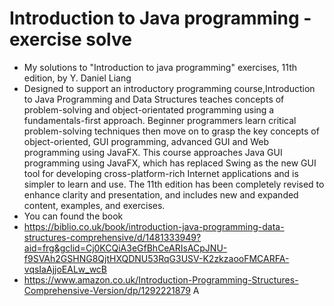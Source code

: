 # Introduction to Java programming - exercise solve
- My solutions to "Introduction to java programming" exercises, 11th edition, by Y. Daniel Liang
- Designed to support an introductory programming course,Introduction to Java Programming and Data Structures teaches concepts of problem-solving and object-orientated programming using a fundamentals-first approach. Beginner programmers learn critical problem-solving techniques then move on to grasp the key concepts of object-oriented, GUI programming, advanced GUI and Web programming using JavaFX. This course approaches Java GUI programming using JavaFX, which has replaced Swing as the new GUI tool for developing cross-platform-rich Internet applications and is simpler to learn and use. The 11th edition has been completely revised to enhance clarity and presentation, and includes new and expanded content, examples, and exercises.
- You can found the book
- https://biblio.co.uk/book/introduction-java-programming-data-structures-comprehensive/d/1481333949?aid=frg&gclid=Cj0KCQiA3eGfBhCeARIsACpJNU-f9SVAh2GSHNG8QjtHXQDNU53RqG3USV-K2zkzaooFMCARFA-vqsIaAjjoEALw_wcB
- https://www.amazon.co.uk/Introduction-Programming-Structures-Comprehensive-Version/dp/1292221879
A
